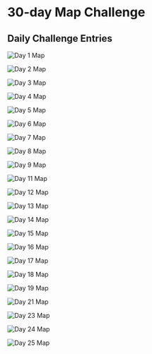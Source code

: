 # 30-day Map Challenge

## Daily Challenge Entries

<!--### Day 1: [Theme Title]-->
<!--**Theme Description:**-->


<!--**Map Image:**-->
![Day 1 Map](data/Day1.gif)

<!--**Reflections:**-->

<!--**Map Image:**-->
![Day 2 Map](data/Day2.png)

<!--**Map Image:**-->
![Day 3 Map](data/Day3.png)

<!--**Map Image:**-->
![Day 4 Map](data/Day4.png)

<!--**Map Image:**-->
![Day 5 Map](data/Day5.jpg)

<!--**Map Image:**-->
![Day 6 Map](data/Day6.png)

<!--**Map Image:**-->
![Day 7 Map](data/Day77.PNG)

<!--**Map Image:**-->
![Day 8 Map](data/Day88.png)

<!--**Reflections:**-->

<!--**Map Image:**-->
![Day 9 Map](data/Day99.png)

<!--**Map Image:**-->
![Day 11 Map](data/Day11.PNG)

<!--**Map Image:**-->
![Day 12 Map](data/Day122.PNG)

<!--**Map Image:**-->
![Day 13 Map](data/Day13.gif)

<!--**Map Image:**-->
![Day 14 Map](data/Day14.PNG)

<!--**Map Image:**-->
![Day 15 Map](data/Day155.jpg)

<!--**Map Image:**-->
![Day 16 Map](data/Day16.gif)

<!--**Map Image:**-->
![Day 17 Map](data/Day177.jpg)

![Day 18 Map](data/Day188.png)

![Day 19 Map](data/Day19.png)

![Day 21 Map](data/Day21.png)

![Day 23 Map](data/Day23.png)

![Day 24 Map](data/Day244.png)

![Day 25 Map](data/Day255.png)
<!--[...repeat sections for Day 2 through Day 30...]-->

<!--### Day 30: [Theme Title]-->
<!--**Theme Description:**-->


<!--**Map Image:**-->
<!--![Day 30 Map](data/day30_map.png)-->

<!--**Reflections:**-->
<!--- Add your reflections or any other information here.-->
